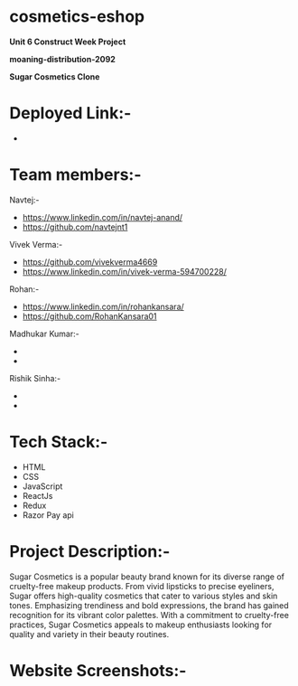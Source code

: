 # cosmetics-eshop

**Unit 6 Construct Week Project**

**moaning-distribution-2092**

**Sugar Cosmetics Clone**

# Deployed Link:-
-

# Team members:-
Navtej:- <br/>
- https://www.linkedin.com/in/navtej-anand/ <br/>
- https://github.com/navtejnt1 <br/>

Vivek Verma:- <br/>
- https://github.com/vivekverma4669 <br/>
- https://www.linkedin.com/in/vivek-verma-594700228/ <br/>

Rohan:- <br/>
- https://www.linkedin.com/in/rohankansara/ <br/>
- https://github.com/RohanKansara01 <br/>

Madhukar Kumar:- <br/>
- <br/>
- <br/>

Rishik Sinha:- <br/>
- <br/>
- <br/>

# Tech Stack:-
- HTML
- CSS
- JavaScript
- ReactJs
- Redux
- Razor Pay api

# Project Description:-
Sugar Cosmetics is a popular beauty brand known for its diverse range of cruelty-free makeup products. From vivid lipsticks to precise eyeliners, Sugar offers high-quality cosmetics that cater to various styles and skin tones. Emphasizing trendiness and bold expressions, the brand has gained recognition for its vibrant color palettes. With a commitment to cruelty-free practices, Sugar Cosmetics appeals to makeup enthusiasts looking for quality and variety in their beauty routines.

# Website Screenshots:-
